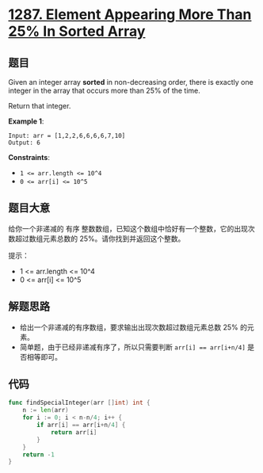 # [1287. Element Appearing More Than 25% In Sorted Array](https://leetcode.com/problems/element-appearing-more-than-25-in-sorted-array/)



## 题目

Given an integer array **sorted** in non-decreasing order, there is exactly one integer in the array that occurs more than 25% of the time.

Return that integer.

**Example 1**:

```
Input: arr = [1,2,2,6,6,6,6,7,10]
Output: 6
```

**Constraints**:

- `1 <= arr.length <= 10^4`
- `0 <= arr[i] <= 10^5`

## 题目大意

给你一个非递减的 有序 整数数组，已知这个数组中恰好有一个整数，它的出现次数超过数组元素总数的 25%。请你找到并返回这个整数。

提示：

- 1 <= arr.length <= 10^4
- 0 <= arr[i] <= 10^5

## 解题思路

- 给出一个非递减的有序数组，要求输出出现次数超过数组元素总数 25% 的元素。
- 简单题，由于已经非递减有序了，所以只需要判断 `arr[i] == arr[i+n/4]` 是否相等即可。

## 代码

```go
func findSpecialInteger(arr []int) int {
	n := len(arr)
	for i := 0; i < n-n/4; i++ {
		if arr[i] == arr[i+n/4] {
			return arr[i]
		}
	}
	return -1
}
```